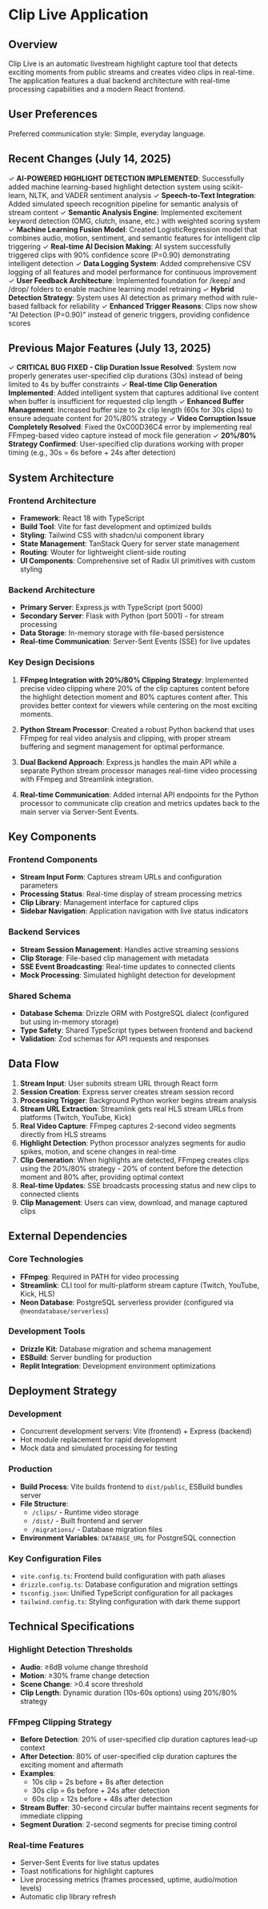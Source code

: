# Clip Live Application

## Overview

Clip Live is an automatic livestream highlight capture tool that detects exciting moments from public streams and creates video clips in real-time. The application features a dual backend architecture with real-time processing capabilities and a modern React frontend.

## User Preferences

Preferred communication style: Simple, everyday language.

## Recent Changes (July 14, 2025)

✓ **AI-POWERED HIGHLIGHT DETECTION IMPLEMENTED**: Successfully added machine learning-based highlight detection system using scikit-learn, NLTK, and VADER sentiment analysis
✓ **Speech-to-Text Integration**: Added simulated speech recognition pipeline for semantic analysis of stream content
✓ **Semantic Analysis Engine**: Implemented excitement keyword detection (OMG, clutch, insane, etc.) with weighted scoring system
✓ **Machine Learning Fusion Model**: Created LogisticRegression model that combines audio, motion, sentiment, and semantic features for intelligent clip triggering
✓ **Real-time AI Decision Making**: AI system successfully triggered clips with 90% confidence score (P=0.90) demonstrating intelligent detection
✓ **Data Logging System**: Added comprehensive CSV logging of all features and model performance for continuous improvement
✓ **User Feedback Architecture**: Implemented foundation for /keep/ and /drop/ folders to enable machine learning model retraining
✓ **Hybrid Detection Strategy**: System uses AI detection as primary method with rule-based fallback for reliability
✓ **Enhanced Trigger Reasons**: Clips now show "AI Detection (P=0.90)" instead of generic triggers, providing confidence scores

## Previous Major Features (July 13, 2025)

✓ **CRITICAL BUG FIXED - Clip Duration Issue Resolved**: System now properly generates user-specified clip durations (30s) instead of being limited to 4s by buffer constraints
✓ **Real-time Clip Generation Implemented**: Added intelligent system that captures additional live content when buffer is insufficient for requested clip length
✓ **Enhanced Buffer Management**: Increased buffer size to 2x clip length (60s for 30s clips) to ensure adequate content for 20%/80% strategy
✓ **Video Corruption Issue Completely Resolved**: Fixed the 0xC00D36C4 error by implementing real FFmpeg-based video capture instead of mock file generation
✓ **20%/80% Strategy Confirmed**: User-specified clip durations working with proper timing (e.g., 30s = 6s before + 24s after detection)

## System Architecture

### Frontend Architecture
- **Framework**: React 18 with TypeScript
- **Build Tool**: Vite for fast development and optimized builds
- **Styling**: Tailwind CSS with shadcn/ui component library
- **State Management**: TanStack Query for server state management
- **Routing**: Wouter for lightweight client-side routing
- **UI Components**: Comprehensive set of Radix UI primitives with custom styling

### Backend Architecture
- **Primary Server**: Express.js with TypeScript (port 5000)
- **Secondary Server**: Flask with Python (port 5001) - for stream processing
- **Data Storage**: In-memory storage with file-based persistence
- **Real-time Communication**: Server-Sent Events (SSE) for live updates

### Key Design Decisions

1. **FFmpeg Integration with 20%/80% Clipping Strategy**: Implemented precise video clipping where 20% of the clip captures content before the highlight detection moment and 80% captures content after. This provides better context for viewers while centering on the most exciting moments.

2. **Python Stream Processor**: Created a robust Python backend that uses FFmpeg for real video analysis and clipping, with proper stream buffering and segment management for optimal performance.

3. **Dual Backend Approach**: Express.js handles the main API while a separate Python stream processor manages real-time video processing with FFmpeg and Streamlink integration.

4. **Real-time Communication**: Added internal API endpoints for the Python processor to communicate clip creation and metrics updates back to the main server via Server-Sent Events.

## Key Components

### Frontend Components
- **Stream Input Form**: Captures stream URLs and configuration parameters
- **Processing Status**: Real-time display of stream processing metrics
- **Clip Library**: Management interface for captured clips
- **Sidebar Navigation**: Application navigation with live status indicators

### Backend Services
- **Stream Session Management**: Handles active streaming sessions
- **Clip Storage**: File-based clip management with metadata
- **SSE Event Broadcasting**: Real-time updates to connected clients
- **Mock Processing**: Simulated highlight detection for development

### Shared Schema
- **Database Schema**: Drizzle ORM with PostgreSQL dialect (configured but using in-memory storage)
- **Type Safety**: Shared TypeScript types between frontend and backend
- **Validation**: Zod schemas for API requests and responses

## Data Flow

1. **Stream Input**: User submits stream URL through React form
2. **Session Creation**: Express server creates stream session record  
3. **Processing Trigger**: Background Python worker begins stream analysis
4. **Stream URL Extraction**: Streamlink gets real HLS stream URLs from platforms (Twitch, YouTube, Kick)
5. **Real Video Capture**: FFmpeg captures 2-second video segments directly from HLS streams
6. **Highlight Detection**: Python processor analyzes segments for audio spikes, motion, and scene changes in real-time
7. **Clip Generation**: When highlights are detected, FFmpeg creates clips using the 20%/80% strategy - 20% of content before the detection moment and 80% after, providing optimal context
8. **Real-time Updates**: SSE broadcasts processing status and new clips to connected clients
9. **Clip Management**: Users can view, download, and manage captured clips

## External Dependencies

### Core Technologies
- **FFmpeg**: Required in PATH for video processing
- **Streamlink**: CLI tool for multi-platform stream capture (Twitch, YouTube, Kick, HLS)
- **Neon Database**: PostgreSQL serverless provider (configured via `@neondatabase/serverless`)

### Development Tools
- **Drizzle Kit**: Database migration and schema management
- **ESBuild**: Server bundling for production
- **Replit Integration**: Development environment optimizations

## Deployment Strategy

### Development
- Concurrent development servers: Vite (frontend) + Express (backend)
- Hot module replacement for rapid development
- Mock data and simulated processing for testing

### Production
- **Build Process**: Vite builds frontend to `dist/public`, ESBuild bundles server
- **File Structure**: 
  - `/clips/` - Runtime video storage
  - `/dist/` - Built frontend and server
  - `/migrations/` - Database migration files
- **Environment Variables**: `DATABASE_URL` for PostgreSQL connection

### Key Configuration Files
- `vite.config.ts`: Frontend build configuration with path aliases
- `drizzle.config.ts`: Database configuration and migration settings
- `tsconfig.json`: Unified TypeScript configuration for all packages
- `tailwind.config.ts`: Styling configuration with dark theme support

## Technical Specifications

### Highlight Detection Thresholds
- **Audio**: ≥6dB volume change threshold
- **Motion**: ≥30% frame change detection
- **Scene Change**: >0.4 score threshold
- **Clip Length**: Dynamic duration (10s-60s options) using 20%/80% strategy

### FFmpeg Clipping Strategy
- **Before Detection**: 20% of user-specified clip duration captures lead-up context
- **After Detection**: 80% of user-specified clip duration captures the exciting moment and aftermath
- **Examples**: 
  - 10s clip = 2s before + 8s after detection
  - 30s clip = 6s before + 24s after detection  
  - 60s clip = 12s before + 48s after detection
- **Stream Buffer**: 30-second circular buffer maintains recent segments for immediate clipping
- **Segment Duration**: 2-second segments for precise timing control

### Real-time Features
- Server-Sent Events for live status updates
- Toast notifications for highlight captures
- Live processing metrics (frames processed, uptime, audio/motion levels)
- Automatic clip library refresh